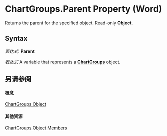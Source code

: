 
# ChartGroups.Parent Property (Word)

Returns the parent for the specified object. Read-only  **Object**.


## Syntax

 _表达式_. **Parent**

 _表达式_ A variable that represents a **[ChartGroups](37136fbd-8740-c817-9666-993bc5d4c847.md)** object.


## 另请参阅


#### 概念


[ChartGroups Object](37136fbd-8740-c817-9666-993bc5d4c847.md)
#### 其他资源


[ChartGroups Object Members](http://msdn.microsoft.com/library/cc0c8655-227d-7fbb-ab7e-8e17549000f4%28Office.15%29.aspx)